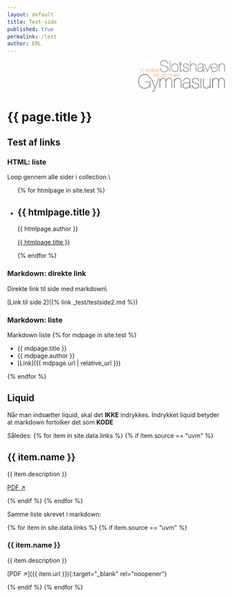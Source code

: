 ```yaml
---
layout: default
title: Test-side
published: true
permalink: /test
author: ERL
---
```

<p align="right"><img src="assets/logo.png" width="200"></p>

# {{ page.title }}

## Test af links

### HTML: liste
Loop gennem alle sider i collection.\
<ul>
  {% for htmlpage in site.test %}
    <li>
      <h2>{{ htmlpage.title }}</h2>
      <p>{{ htmlpage.author }}</p>
      <p><a href="{{ htmlpage.url | relative_url }}">{{ htmlpage.title }}</a></p>
    </li> 
  {% endfor %}
</ul>

### Markdown: direkte link
Direkte link til side med markdown\

[Link til side 2]({% link _test/testside2.md %})

### Markdown: liste
Markdown liste
{% for mdpage in site.test %}

- {{ mdpage.title }}
- {{ mdpage.author }}
- [Link]({{ mdpage.url | relative_url }})

    
{% endfor %}

## Liquid
Når man indsætter liquid, skal det **IKKE** indrykkes.
Indrykket liquid betyder at markdown fortolker det som **KODE**

Således: 
{% for item in site.data.links %}
{% if item.source == "uvm" %}
  <section>
    <h2>{{ item.name }}</h2>
    <p>{{ item.description }}</p>
    <p><a href="{{ item.url }}" target="_blank" rel="noopener">PDF ↗️</a></p>
  </section>
{% endif %}
{% endfor %}

Samme liste skrevet i markdown:

{% for item in site.data.links %}
{% if item.source == "uvm" %}

### {{ item.name }}

{{ item.description }}

[PDF ↗️]({{ item.url }}){:target="_blank" rel="noopener"}

{% endif %}
{% endfor %}